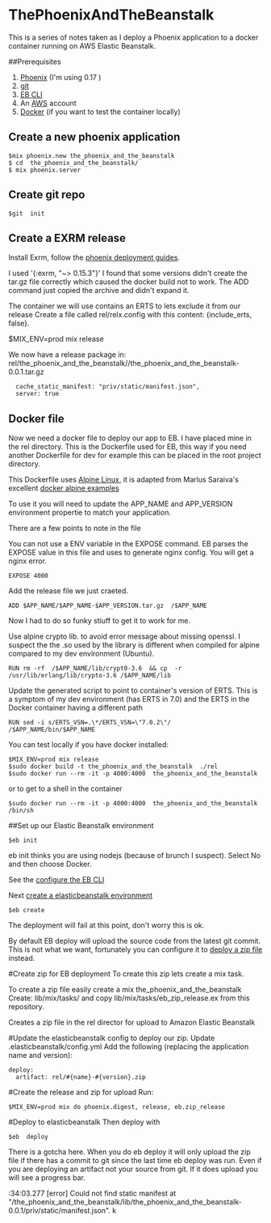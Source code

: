 # ThePhoenixAndTheBeanstalk

This is a series of  notes taken as I deploy a Phoenix application to a docker container running on AWS Elastic Beanstalk.


##Prerequisites
  1. [Phoenix](http://www.phoenixframework.org/)   (I'm using 0.17 )
  2. [git](https://git-scm.com/)
  3. [EB CLI](http://docs.aws.amazon.com/elasticbeanstalk/latest/dg/eb-cli3-install.html)
  4. An  [AWS](https://aws.amazon.com/)  account
  5. [Docker](https://www.docker.com/) (if you  want to test the container locally)

## Create a  new  phoenix application

```
$mix phoenix.new the_phoenix_and_the_beanstalk
$ cd  the_phoenix_and_the_beanstalk/
$ mix phoenix.server
```

## Create  git  repo

```
$git  init
```

## Create a  EXRM release

Install Exrm, follow the [phoenix  deployment guides](http://www.phoenixframework.org/docs/advanced-deployment).

I used '{:exrm, "~> 0.15.3"}' I found that some versions didn't create the  tar.gz file correctly which caused the docker build not to work. The ADD command just copied the archive and didn't expand  it.

The container  we will use contains an ERTS  to  lets  exclude  it from our release
Create a file called rel/relx.config with this content: {include_erts, false}.

$MIX_ENV=prod mix  release

We now have a release package in:
rel/the_phoenix_and_the_beanstalk//the_phoenix_and_the_beanstalk-0.0.1.tar.gz

```
  cache_static_manifest: "priv/static/manifest.json",
  server: true
```
## Docker file
Now we  need  a  docker  file  to  deploy  our  app  to  EB.  I have placed mine in the  rel directory. This is the  Dockerfile  used for  EB,  this  way if  you need  another Dockerfile for dev  for  example this can be placed  in the root project directory.

This Dockerfile uses [Alpine Linux](http://alpinelinux.org/),  it  is  adapted  from Marlus Saraiva's  excellent [docker alpine  examples](https://github.com/msaraiva/docker-alpine-examples/tree/master/hello_phoenix)

To  use it you  will  need  to update the  APP_NAME  and APP_VERSION environment propertie to  match  your application.

There are  a  few points  to  note  in the file

You can not use a ENV variable in  the EXPOSE command. EB parses the  EXPOSE  value  in this file and  uses  to generate  nginx config. You will get  a  nginx  error.
```
EXPOSE 4000
```
Add the release file  we just craeted.
```
ADD $APP_NAME/$APP_NAME-$APP_VERSION.tar.gz  /$APP_NAME
```

Now I  had  to  do  so  funky stiuff  to  get it to  work for  me.

Use alpine crypto lib. to avoid error message about  missing openssl. I  suspect the the .so  used  by  the library is different when compiled for alpine  compared  to my dev  environment  (Ubuntu).
```
RUN rm -rf  /$APP_NAME/lib/crypt0-3.6  && cp  -r  /usr/lib/erlang/lib/crypto-3.6 /$APP_NAME/lib
```

Update the  generated script  to point  to container's  version of  ERTS. This  is  a symptom  of my dev  environment  (has ERTS  in 7.0)  and  the ERTS in  the Docker  container  having a  different path
```
RUN sed -i s/ERTS_VSN=.\*/ERTS_VSN=\"7.0.2\"/   /$APP_NAME/bin/$APP_NAME
```

You can test locally if you have  docker installed:
```
$MIX_ENV=prod mix release
$sudo docker build -t the_phoenix_and_the_beanstalk  ./rel
$sudo docker run --rm -it -p 4000:4000  the_phoenix_and_the_beanstalk
```
or to get to a shell in the container
```
$sudo docker run --rm -it -p 4000:4000  the_phoenix_and_the_beanstalk /bin/sh
```

##Set up  our  Elastic Beanstalk environment

```
$eb init
```
eb init thinks you are using nodejs (because of brunch I suspect). Select No and then choose Docker.

See the [configure  the  EB CLI](http://docs.aws.amazon.com/elasticbeanstalk/latest/dg/eb-cli3-configuration.html)


Next [create  a elasticbeanstalk environment](http://docs.aws.amazon.com/elasticbeanstalk/latest/dg/eb-cli3-getting-started.html#ebcli3-basics)
```
$eb create
```
The deployment will fail  at  this  point,  don't  worry this is ok.  

By  default  EB  deploy will upload  the  source  code  from the latest  git  commit. This is not what we want,  fortunately  you can configure it  to  [deploy a  zip  file](http://docs.aws.amazon.com/elasticbeanstalk/latest/dg/eb-cli3-configuration.html#eb-cli3-artifact) instead.

#Create zip for EB  deployment
To create this  zip  lets  create  a  mix  task.

To create a  zip  file  easily create a  mix  the_phoenix_and_the_beanstalk
Create:  lib/mix/tasks/
and  copy lib/mix/tasks/eb_zip_release.ex from this  repository.

Creates  a  zip file  in  the  rel director for  upload to  Amazon Elastic Beanstalk

#Update the elasticbeanstalk config to deploy our zip.
Update  .elasticbeanstalk/config.yml
Add the  following (replacing the application name  and  version):
```
deploy:
  artifact: rel/#{name}-#{version}.zip
```
#Create  the release and  zip  for  upload
Run:
```
$MIX_ENV=prod mix do phoenix.digest, release, eb.zip_release
```

#Deploy to  elasticbeanstalk
Then deploy with
```
$eb  deploy
```

There is a  gotcha here. When  you do eb deploy it will only  upload  the zip file if there  has a commit to git since the last time eb  deploy was run. Even if you  are deploying an  artifact not your source from  git. If it does upload you will see a progress bar.






:34:03.277 [error] Could not find static manifest at "/the_phoenix_and_the_beanstalk/lib/the_phoenix_and_the_beanstalk-0.0.1/priv/static/manifest.json". k

